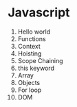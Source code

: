 # Javascript
1. Hello world
2. Functions
3. Context
4. Hoisting
5. Scope Chaining
6. this keyword
7. Array
8. Objects
9. For loop
10. DOM